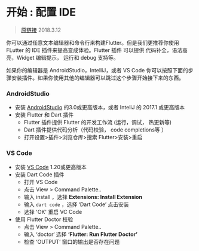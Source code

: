 # 开始 : 配置 IDE

>[原链接](https://flutter.io/get-started/editor)
>2018.3.12



你可以通过任意文本编辑器和命令行来构建Flutter。但是我们更推荐你使用 FLutter 的 IDE 插件来提高变成体验。Flutter 插件 可以提供 代码补全，语法高亮，Widget 编辑提示， 运行和 debug 支持等。

如果你的编辑器是 AndroidStudio，IntelliJ，或者 VS Code 你可以按照下面的步骤安装插件。如果你使用其他的编辑器可以跳过这个步骤开始接下来的东西。

### AndroidStudio

* 安装 [AndroidStudio](https://developer.android.com/studio/index.html) 的3.0或更高版本，或者 InteliJ 的 2017.1 或更高版本
* 安装 Flutter 和 Dart 插件
  * Flutter 插件提供 Flutter 的开发工作流 (运行，调试， 热更新等)
  * Dart 插件提供代码分析（代码校验， code completions等 ）
  * 打开设置>插件>浏览仓库>搜索 Flutter>安装>重启

### VS Code

* 安装 [VS Code](https://code.visualstudio.com/) 1.20或更高版本
* 安装 Dart Code 插件
  * 打开 VS Code
  * 点击 View > Command Palette..
  * 输入 install ，选择 **Extensions: Install Extension**
  * 输入 ``dart code`` ，选择 ‘Dart Code’ 点击安装
  * 选择 'OK' 重启 VC Code
* 使用 Flutter Doctor 校验
  * 点击 View > Command Palette..
  * 输入 ‘doctor‘ 选择 **‘Flutter: Run Flutter Doctor’**
  * 检查 ‘OUTPUT’  窗口的输出是否存在问题

